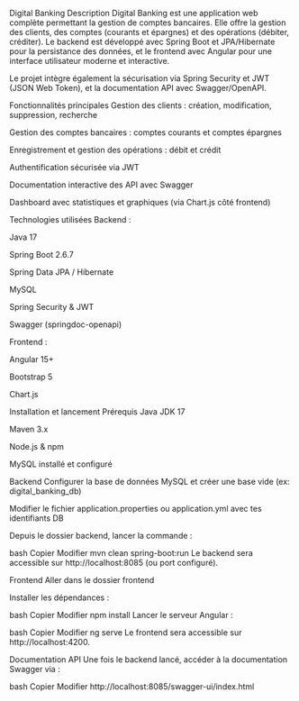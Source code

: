 Digital Banking
Description
Digital Banking est une application web complète permettant la gestion de comptes bancaires.
Elle offre la gestion des clients, des comptes (courants et épargnes) et des opérations (débiter, créditer).
Le backend est développé avec Spring Boot et JPA/Hibernate pour la persistance des données,
et le frontend avec Angular pour une interface utilisateur moderne et interactive.

Le projet intègre également la sécurisation via Spring Security et JWT (JSON Web Token),
et la documentation API avec Swagger/OpenAPI.

Fonctionnalités principales
Gestion des clients : création, modification, suppression, recherche

Gestion des comptes bancaires : comptes courants et comptes épargnes

Enregistrement et gestion des opérations : débit et crédit

Authentification sécurisée via JWT

Documentation interactive des API avec Swagger

Dashboard avec statistiques et graphiques (via Chart.js côté frontend)

Technologies utilisées
Backend :

Java 17

Spring Boot 2.6.7

Spring Data JPA / Hibernate

MySQL

Spring Security & JWT

Swagger (springdoc-openapi)

Frontend :

Angular 15+

Bootstrap 5

Chart.js

Installation et lancement
Prérequis
Java JDK 17

Maven 3.x

Node.js & npm

MySQL installé et configuré

Backend
Configurer la base de données MySQL et créer une base vide (ex: digital_banking_db)

Modifier le fichier application.properties ou application.yml avec tes identifiants DB

Depuis le dossier backend, lancer la commande :

bash
Copier
Modifier
mvn clean spring-boot:run
Le backend sera accessible sur http://localhost:8085 (ou port configuré).

Frontend
Aller dans le dossier frontend

Installer les dépendances :

bash
Copier
Modifier
npm install
Lancer le serveur Angular :

bash
Copier
Modifier
ng serve
Le frontend sera accessible sur http://localhost:4200.

Documentation API
Une fois le backend lancé, accéder à la documentation Swagger via :

bash
Copier
Modifier
http://localhost:8085/swagger-ui/index.html
